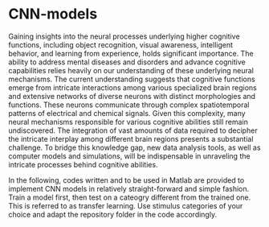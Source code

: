 # CNN-models

Gaining insights into the neural processes underlying higher cognitive functions, including object recognition, visual awareness, intelligent behavior, and learning from experience, holds significant importance. The ability to address mental diseases and disorders and advance cognitive capabilities relies heavily on our understanding of these underlying neural mechanisms. The current understanding suggests that cognitive functions emerge from intricate interactions among various specialized brain regions and extensive networks of diverse neurons with distinct morphologies and functions. These neurons communicate through complex spatiotemporal patterns of electrical and chemical signals. Given this complexity, many neural mechanisms responsible for various cognitive abilities still remain undiscovered. The integration of vast amounts of data required to decipher the intricate interplay among different brain regions presents a substantial challenge. To bridge this knowledge gap, new data analysis tools, as well as computer models and simulations, will be indispensable in unraveling the intricate processes behind cognitive abilities.

In the following, codes written and to be used in Matlab are provided to implement CNN models in relatively straight-forward and simple fashion.
Train a model first, then test on a cateogry different from the trained one. This is referred to as transfer learning. Use stimulus categories of your choice and adapt the repository folder in the code accordingly.
